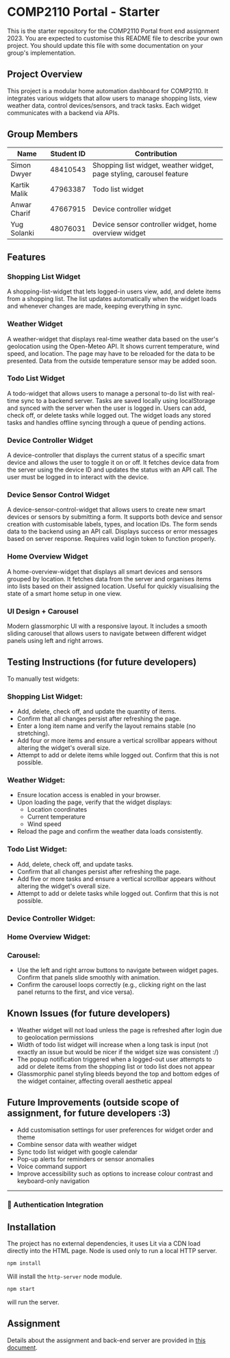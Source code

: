 # COMP2110 Portal - Starter

This is the starter repository for the COMP2110 Portal front end assignment 2023. You are
expected to customise this README file to describe your own project.  You should update this
file with some documentation on your group's implementation.

## Project Overview
This project is a modular home automation dashboard for COMP2110. It integrates various widgets that allow users to manage shopping lists, view weather data, control devices/sensors, and track tasks. Each widget communicates with a backend via APIs.

## Group Members 
| Name | Student ID | Contribution |
|----------|----------|----------|
|Simon Dwyer|48410543|Shopping list widget, weather widget, page styling, carousel feature|
|Kartik Malik|47963387|Todo list widget|
|Anwar Charif|47667915|Device controller widget|
|Yug Solanki|48076031|Device sensor controller widget, home overview widget|

## Features
### Shopping List Widget
A shopping-list-widget that lets logged-in users view, add, and delete items from a shopping list. The list updates automatically when the widget loads and whenever changes are made, keeping everything in sync.
### Weather Widget
A weather-widget that displays real-time weather data based on the user's geolocation using the Open-Meteo API. It shows current temperature, wind speed, and location. The page may have to be reloaded for the data to be presented. Data from the outside temperature sensor may be added soon.
### Todo List Widget
A todo-widget that allows users to manage a personal to-do list with real-time sync to a backend server. Tasks are saved locally using localStorage and synced with the server when the user is logged in. Users can add, check off, or delete tasks while logged out. The widget loads any stored tasks and handles offline syncing through a queue of pending actions.
### Device Controller Widget
A device-controller that displays the current status of a specific smart device and allows the user to toggle it on or off. It fetches device data from the server using the device ID and updates the status with an API call. The user must be logged in to interact with the device.
### Device Sensor Control Widget 
A device-sensor-control-widget that allows users to create new smart devices or sensors by submitting a form. It supports both device and sensor creation with customisable labels, types, and location IDs. The form sends data to the backend using an API call. Displays success or error messages based on server response. Requires valid login token to function properly.
### Home Overview Widget
A home-overview-widget that displays all smart devices and sensors grouped by location. It fetches data from the server and organises items into lists based on their assigned location. Useful for quickly visualising the state of a smart home setup in one view.
### UI Design + Carousel
Modern glassmorphic UI with a responsive layout. It includes a smooth sliding carousel that allows users to navigate between different widget panels using left and right arrows.

## Testing Instructions (for future developers)
To manually test widgets:
### Shopping List Widget: 
- Add, delete, check off, and update the quantity of items.
- Confirm that all changes persist after refreshing the page.
- Enter a long item name and verify the layout remains stable (no stretching).
- Add four or more items and ensure a vertical scrollbar appears without altering the widget's overall size.
- Attempt to add or delete items while logged out. Confirm that this is not possible. 

### Weather Widget:
- Ensure location access is enabled in your browser.
- Upon loading the page, verify that the widget displays:
  - Location coordinates  
  - Current temperature  
  - Wind speed
- Reload the page and confirm the weather data loads consistently.

### Todo List Widget:
- Add, delete, check off, and update tasks.
- Confirm that all changes persist after refreshing the page.
- Add five or more tasks and ensure a vertical scrollbar appears without altering the widget's overall size.
- Attempt to add or delete tasks while logged out. Confirm that this is not possible. 

### Device Controller Widget:

### Home Overview Widget:

### Carousel:
- Use the left and right arrow buttons to navigate between widget pages. Confirm that panels slide smoothly with animation.
- Confirm the carousel loops correctly (e.g., clicking right on the last panel returns to the first, and vice versa).

## Known Issues (for future developers)
- Weather widget will not load unless the page is refreshed after login due to geolocation permissions
- Width of todo list widget will increase when a long task is input (not exactly an issue but would be nicer if the widget size was consistent :/)
- The popup notification triggered when a logged-out user attempts to add or delete items from the shopping list or todo list does not appear
- Glassmorphic panel styling bleeds beyond the top and bottom edges of the widget container, affecting overall aesthetic appeal

## Future Improvements (outside scope of assignment, for future developers :3)
- Add customisation settings for user preferences for widget order and theme 
- Combine sensor data with weather widget 
- Sync todo list widget with google calendar 
- Pop-up alerts for reminders or sensor anomalies 
- Voice command support 
- Improve accessibility such as options to increase colour contrast and keyboard-only navigation

---
### 🔐 Authentication Integration

## Installation

The project has no external dependencies, it uses Lit via a CDN load directly into
the HTML page.   Node is used only to run a local HTTP server.

```bash
npm install
```

Will install the `http-server` node module.

```bash
npm start
```

will run the server.

## Assignment

Details about the assignment and back-end server are provided in [this document](Assignment.md).
